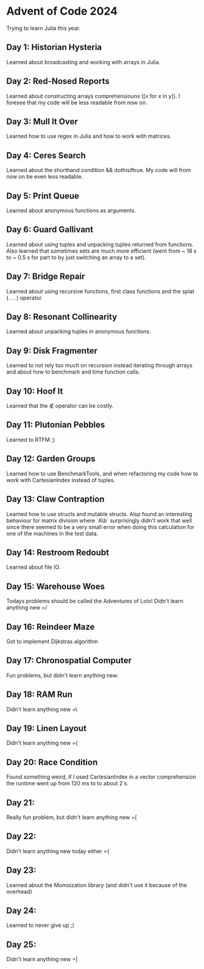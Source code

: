 # Advent of Code 2024
Trying to learn Julia this year.
## Day 1: Historian Hysteria
Learned about broadcasting and working with arrays in Julia. 

## Day 2: Red-Nosed Reports
Learned about constructing arrays comprehensiouns ([x for x in y]). I foresee that my code will be less readable from now on. 

## Day 3: Mull It Over
Learned how to use regex in Julia and how to work with matrices.

## Day 4: Ceres Search
Learned about the shorthand condition && dothisiftrue. My code will from now on be even less readable. 

## Day 5: Print Queue
Learned about anonymous functions as arguments. 

## Day 6: Guard Gallivant
Learned about using tuples and unpacking tuples returned from functions. Also learned that sometimes sets are much more efficient (went from ~ 18 s to ~ 0.5 s for part to by just switching an array to a set).

## Day 7: Bridge Repair
Learned about using recursive functions, first class functions and the splat (`...`) operator. 

## Day 8: Resonant Collinearity
Learned about unpacking tuples in anonymous functions.

## Day 9: Disk Fragmenter
Learned to not rely too much on recursion instead iterating through arrays and about how to benchmark and time function calls.

## Day 10: Hoof It
Learned that the ∉ operator can be costly.

## Day 11: Plutonian Pebbles
Learned to RTFM ;)

## Day 12: Garden Groups
Learned how to use BenchmarkTools, and when refactoring my code how to work with CartesianIndex instead of tuples.

## Day 13: Claw Contraption
Learned how to use structs and mutable structs. Alsp found an interesting behaviour for matrix division where `A\b´ surprisingly didn't work that well since there seemed to be a very small error when doing this calculation for one of the machines in the test data.

## Day 14: Restroom Redoubt
Learned about file IO.

## Day 15: Warehouse Woes
Todays problems should be called the Adventures of Lolo! Didn't learn anything new =/

## Day 16: Reindeer Maze
Got to implement Dijkstras algorithm

## Day 17: Chronospatial Computer
Fun problems, but didn't learn anything new.

## Day 18: RAM Run
Didn't learn anything new =\


## Day 19: Linen Layout
Didn't learn anything new =(

 ## Day 20: Race Condition
Found something weird, if I used CartesianIndex in a vector comprehension the runtime went up from 120 ms to to about 2 s.

 ## Day 21:
Really fun problem, but didn't learn anything new =[

 ## Day 22:
Didn't learn anything new today either ={

 ## Day 23:
 Learned about the Momoization library (and didn't use it because of the overhead)

 ## Day 24:
 Learned to never give up ;)

 ## Day 25:
 Didn't learn anything new =|
